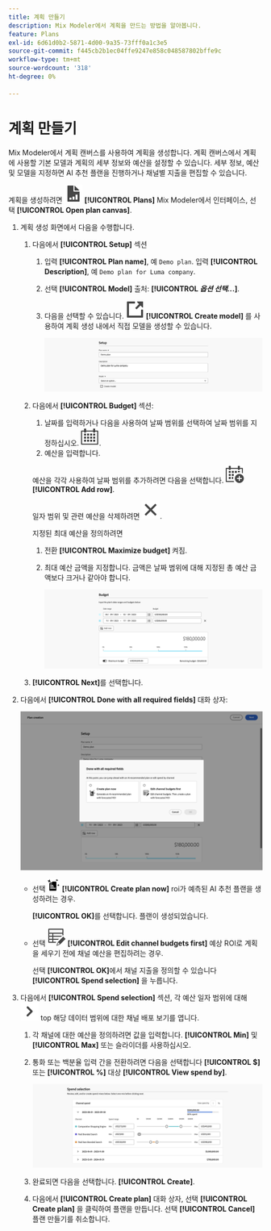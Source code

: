 ```yaml
---
title: 계획 만들기
description: Mix Modeler에서 계획을 만드는 방법을 알아봅니다.
feature: Plans
exl-id: 6d61d0b2-5871-4d00-9a35-73fff0a1c3e5
source-git-commit: f445cb2b1ec04ffe9247e858c048587802bffe9c
workflow-type: tm+mt
source-wordcount: '318'
ht-degree: 0%

---
```



# 계획 만들기

Mix Modeler에서 계획 캔버스를 사용하여 계획을 생성합니다. 계획 캔버스에서 계획에 사용할 기본 모델과 계획의 세부 정보와 예산을 설정할 수 있습니다. 세부 정보, 예산 및 모델을 지정하면 AI 추천 플랜을 진행하거나 채널별 지출을 편집할 수 있습니다.

계획을 생성하려면 ![피판](../assets/icons/FileChart.svg) **[!UICONTROL Plans]** Mix Modeler에서 인터페이스, 선택 **[!UICONTROL Open plan canvas]**.

1. 계획 생성 화면에서 다음을 수행합니다.

   1. 다음에서 **[!UICONTROL Setup]** 섹션

      1. 입력 **[!UICONTROL Plan name]**, 예 `Demo plan`. 입력 **[!UICONTROL Description]**, 예 `Demo plan for Luma company`.
      1. 선택 **[!UICONTROL Model]** 출처: **[!UICONTROL _옵션 선택.._.]**.
      1. 다음을 선택할 수 있습니다. ![링크 아웃](../assets/icons/LinkOut.svg) **[!UICONTROL Create model]** 를 사용하여 계획 생성 내에서 직접 모델을 생성할 수 있습니다.

         ![플랜 설정](../assets/plan-setup.png)

   1. 다음에서 **[!UICONTROL Budget]** 섹션:

      1. 날짜를 입력하거나 다음을 사용하여 날짜 범위를 선택하여 날짜 범위를 지정하십시오. ![캘린더](../assets/icons/Calendar.svg).
      1. 예산을 입력합니다.

      예산을 각각 사용하여 날짜 범위를 추가하려면 다음을 선택합니다. ![캘린더 추가](../assets/icons/CalendarAdd.svg) **[!UICONTROL Add row]**.

      일자 범위 및 관련 예산을 삭제하려면 ![닫기](../assets/icons/Close.svg).

      지정된 최대 예산을 정의하려면

      1. 전환 **[!UICONTROL Maximize budget]** 켜짐.
      1. 최대 예산 금액을 지정합니다. 금액은 날짜 범위에 대해 지정된 총 예산 금액보다 크거나 같아야 합니다.

         ![계획 예산](../assets/plan-budget.png)

   1. **[!UICONTROL Next]**&#x200B;를 선택합니다.

1. 다음에서 **[!UICONTROL Done with all required fields]** 대화 상자:

   ![플랜 완료](../assets/plan-done-required-fields.png)

   * 선택 <img src="../assets/icons/NewPlan.svg" width="25" /> **[!UICONTROL Create plan now]** roi가 예측된 AI 추천 플랜을 생성하려는 경우.

     **[!UICONTROL OK]**&#x200B;를 선택합니다. 플랜이 생성되었습니다.


   * 선택 ![테이블 편집](../assets/icons/TableEdit.svg) **[!UICONTROL Edit channel budgets first]** 예상 ROI로 계획을 세우기 전에 채널 예산을 편집하려는 경우.

     선택 **[!UICONTROL OK]**&#x200B;에서 채널 지출을 정의할 수 있습니다 **[!UICONTROL Spend selection]** 을 누릅니다.



1. 다음에서 **[!UICONTROL Spend selection]** 섹션, 각 예산 일자 범위에 대해 ![펼침](../assets/icons/ChevronRight.svg) top 해당 데이터 범위에 대한 채널 배포 보기를 엽니다.

   1. 각 채널에 대한 예산을 정의하려면 값을 입력합니다. **[!UICONTROL Min]** 및 **[!UICONTROL Max]** 또는 슬라이더를 사용하십시오.

   1. 통화 또는 백분율 입력 간을 전환하려면 다음을 선택합니다 **[!UICONTROL $]** 또는 **[!UICONTROL %]** 대상 **[!UICONTROL View spend by]**.

      ![비용 선택](../assets/plan-spend-selection.png)

   1. 완료되면 다음을 선택합니다. **[!UICONTROL Create]**.

   1. 다음에서 **[!UICONTROL Create plan]** 대화 상자, 선택 **[!UICONTROL Create plan]** 을 클릭하여 플랜을 만듭니다. 선택 **[!UICONTROL Cancel]** 플랜 만들기를 취소합니다.
